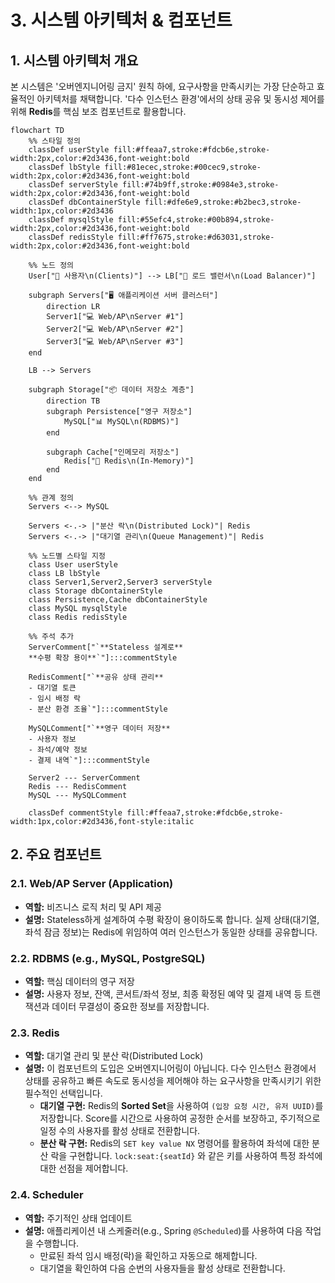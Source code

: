 # 3. 시스템 아키텍처 & 컴포넌트

## 1. 시스템 아키텍처 개요

본 시스템은 '오버엔지니어링 금지' 원칙 하에, 요구사항을 만족시키는 가장 단순하고 효율적인 아키텍처를 채택합니다. '다수 인스턴스 환경'에서의 상태 공유 및 동시성 제어를 위해 **Redis**를 핵심 보조 컴포넌트로 활용합니다.

```mermaid
flowchart TD
    %% 스타일 정의
    classDef userStyle fill:#ffeaa7,stroke:#fdcb6e,stroke-width:2px,color:#2d3436,font-weight:bold
    classDef lbStyle fill:#81ecec,stroke:#00cec9,stroke-width:2px,color:#2d3436,font-weight:bold
    classDef serverStyle fill:#74b9ff,stroke:#0984e3,stroke-width:2px,color:#2d3436,font-weight:bold
    classDef dbContainerStyle fill:#dfe6e9,stroke:#b2bec3,stroke-width:1px,color:#2d3436
    classDef mysqlStyle fill:#55efc4,stroke:#00b894,stroke-width:2px,color:#2d3436,font-weight:bold
    classDef redisStyle fill:#ff7675,stroke:#d63031,stroke-width:2px,color:#2d3436,font-weight:bold
    
    %% 노드 정의
    User["👤 사용자\n(Clients)"] --> LB["🔄 로드 밸런서\n(Load Balancer)"]
    
    subgraph Servers["🖥️ 애플리케이션 서버 클러스터"]
        direction LR
        Server1["💻 Web/AP\nServer #1"]
        Server2["💻 Web/AP\nServer #2"]
        Server3["💻 Web/AP\nServer #3"]
    end
    
    LB --> Servers
    
    subgraph Storage["📦 데이터 저장소 계층"]
        direction TB
        subgraph Persistence["영구 저장소"]
            MySQL["📊 MySQL\n(RDBMS)"]
        end
        
        subgraph Cache["인메모리 저장소"]
            Redis["🚀 Redis\n(In-Memory)"]
        end
    end
    
    %% 관계 정의
    Servers <--> MySQL
    
    Servers <-.-> |"분산 락\n(Distributed Lock)"| Redis
    Servers <-.-> |"대기열 관리\n(Queue Management)"| Redis
    
    %% 노드별 스타일 지정
    class User userStyle
    class LB lbStyle
    class Server1,Server2,Server3 serverStyle
    class Storage dbContainerStyle
    class Persistence,Cache dbContainerStyle
    class MySQL mysqlStyle
    class Redis redisStyle
    
    %% 주석 추가
    ServerComment["`**Stateless 설계로**
    **수평 확장 용이**`"]:::commentStyle
    
    RedisComment["`**공유 상태 관리**
    - 대기열 토큰
    - 임시 배정 락
    - 분산 환경 조율`"]:::commentStyle
    
    MySQLComment["`**영구 데이터 저장**
    - 사용자 정보
    - 좌석/예약 정보
    - 결제 내역`"]:::commentStyle
    
    Server2 --- ServerComment
    Redis --- RedisComment
    MySQL --- MySQLComment
    
    classDef commentStyle fill:#ffeaa7,stroke:#fdcb6e,stroke-width:1px,color:#2d3436,font-style:italic
```

## 2. 주요 컴포넌트

### 2.1. Web/AP Server (Application)
-   **역할:** 비즈니스 로직 처리 및 API 제공
-   **설명:** Stateless하게 설계하여 수평 확장이 용이하도록 합니다. 실제 상태(대기열, 좌석 잠금 정보)는 Redis에 위임하여 여러 인스턴스가 동일한 상태를 공유합니다.

### 2.2. RDBMS (e.g., MySQL, PostgreSQL)
-   **역할:** 핵심 데이터의 영구 저장
-   **설명:** 사용자 정보, 잔액, 콘서트/좌석 정보, 최종 확정된 예약 및 결제 내역 등 트랜잭션과 데이터 무결성이 중요한 정보를 저장합니다.

### 2.3. Redis
-   **역할:** 대기열 관리 및 분산 락(Distributed Lock)
-   **설명:** 이 컴포넌트의 도입은 오버엔지니어링이 아닙니다. 다수 인스턴스 환경에서 상태를 공유하고 빠른 속도로 동시성을 제어해야 하는 요구사항을 만족시키기 위한 필수적인 선택입니다.
    -   **대기열 구현:** Redis의 **Sorted Set**을 사용하여 `(입장 요청 시간, 유저 UUID)`를 저장합니다. Score를 시간으로 사용하여 공정한 순서를 보장하고, 주기적으로 일정 수의 사용자를 활성 상태로 전환합니다.
    -   **분산 락 구현:** Redis의 `SET key value NX` 명령어를 활용하여 좌석에 대한 분산 락을 구현합니다. `lock:seat:{seatId}` 와 같은 키를 사용하여 특정 좌석에 대한 선점을 제어합니다.

### 2.4. Scheduler
-   **역할:** 주기적인 상태 업데이트
-   **설명:** 애플리케이션 내 스케줄러(e.g., Spring `@Scheduled`)를 사용하여 다음 작업을 수행합니다.
    -   만료된 좌석 임시 배정(락)을 확인하고 자동으로 해제합니다.
    -   대기열을 확인하여 다음 순번의 사용자들을 활성 상태로 전환합니다.
